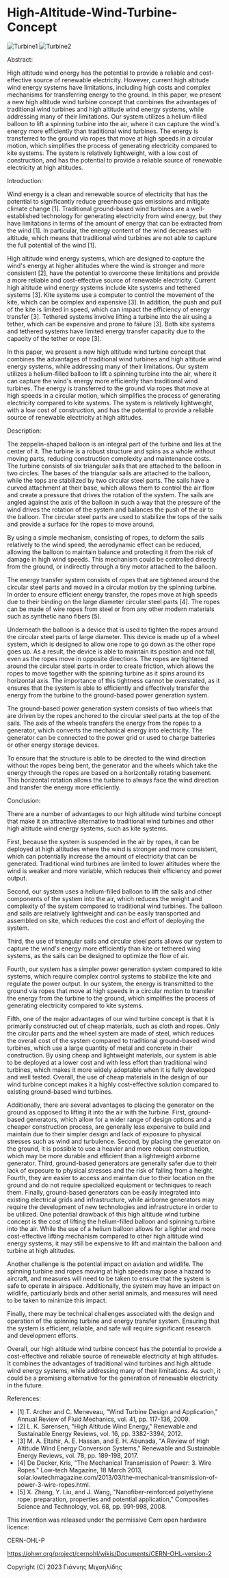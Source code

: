 # High-Altitude-Wind-Turbine-Concept

![Turbine1](https://github.com/John-Mich/High-Altitude-Wind-Turbine-Concept/blob/main/Turbine1.gif)
![Turbine2](https://github.com/John-Mich/High-Altitude-Wind-Turbine-Concept/blob/main/Turbine2.gif)

Abstract:

High altitude wind energy has the potential to provide a reliable and cost-effective source of renewable electricity. However, current high altitude wind energy systems have limitations, including high costs and complex mechanisms for transferring energy to the ground. In this paper, we present a new high altitude wind turbine concept that combines the advantages of traditional wind turbines and high altitude wind energy systems, while addressing many of their limitations. Our system utilizes a helium-filled balloon to lift a spinning turbine into the air, where it can capture the wind's energy more efficiently than traditional wind turbines. The energy is transferred to the ground via ropes that move at high speeds in a circular motion, which simplifies the process of generating electricity compared to kite systems. The system is relatively lightweight, with a low cost of construction, and has the potential to provide a reliable source of renewable electricity at high altitudes.

Introduction:

Wind energy is a clean and renewable source of electricity that has the potential to significantly reduce greenhouse gas emissions and mitigate climate change [1]. Traditional ground-based wind turbines are a well-established technology for generating electricity from wind energy, but they have limitations in terms of the amount of energy that can be extracted from the wind [1]. In particular, the energy content of the wind decreases with altitude, which means that traditional wind turbines are not able to capture the full potential of the wind [1].

High altitude wind energy systems, which are designed to capture the wind's energy at higher altitudes where the wind is stronger and more consistent [2], have the potential to overcome these limitations and provide a more reliable and cost-effective source of renewable electricity. Current high altitude wind energy systems include kite systems and tethered systems [3]. Kite systems use a computer to control the movement of the kite, which can be complex and expensive [3]. In addition, the push and pull of the kite is limited in speed, which can impact the efficiency of energy transfer [3]. Tethered systems involve lifting a turbine into the air using a tether, which can be expensive and prone to failure [3]. Both kite systems and tethered systems have limited energy transfer capacity due to the capacity of the tether or rope [3].

In this paper, we present a new high altitude wind turbine concept that combines the advantages of traditional wind turbines and high altitude wind energy systems, while addressing many of their limitations. Our system utilizes a helium-filled balloon to lift a spinning turbine into the air, where it can capture the wind's energy more efficiently than traditional wind turbines. The energy is transferred to the ground via ropes that move at high speeds in a circular motion, which simplifies the process of generating electricity compared to kite systems. The system is relatively lightweight, with a low cost of construction, and has the potential to provide a reliable source of renewable electricity at high altitudes.

Description:

The zeppelin-shaped balloon is an integral part of the turbine and lies at the center of it. The turbine is a robust structure and spins as a whole without moving parts, reducing construction complexity and maintenance costs. The turbine consists of six triangular sails that are attached to the balloon in two circles. The bases of the triangular sails are attached to the balloon, while the tops are stabilized by two circular steel parts. The sails have a curved attachment at their base, which allows them to control the air flow and create a pressure that drives the rotation of the system. The sails are angled against the axis of the balloon in such a way that the pressure of the wind drives the rotation of the system and balances the push of the air to the balloon. The circular steel parts are used to stabilize the tops of the sails and provide a surface for the ropes to move around.

By using a simple mechanism, consisting of ropes, to deform the sails relatively to the wind speed, the aerodynamic effect can be reduced, allowing the balloon to maintain balance and protecting it from the risk of damage in high wind speeds. This mechanism could be controlled directly from the ground, or indirectly through a tiny motor attached to the balloon.

The energy transfer system consists of ropes that are tightened around the circular steel parts and moved in a circular motion by the spinning turbine. In order to ensure efficient energy transfer, the ropes move at high speeds due to their binding on the large diameter circular steel parts [4]. The ropes can be made of wire ropes from steel or from any other modern materials such as synthetic nano fibers [5].

Underneath the balloon is a device that is used to tighten the ropes around the circular steel parts of large diameter. This device is made up of a wheel system, which is designed to allow one rope to go down as the other rope goes up. As a result, the device is able to maintain its position and not fall, even as the ropes move in opposite directions. The ropes are tightened around the circular steel parts in order to create friction, which allows the ropes to move together with the spinning turbine as it spins around its horizontal axis. The importance of this tightness cannot be overstated, as it ensures that the system is able to efficiently and effectively transfer the energy from the turbine to the ground-based power generation system.

The ground-based power generation system consists of two wheels that are driven by the ropes anchored to the circular steel parts at the top of the sails. The axis of the wheels transfers the energy from the ropes to a generator, which converts the mechanical energy into electricity. The generator can be connected to the power grid or used to charge batteries or other energy storage devices.

To ensure that the structure is able to be directed to the wind direction without the ropes being bent, the generator and the wheels which take the energy through the ropes are based on a horizontally rotating basement. This horizontal rotation allows the turbine to always face the wind direction and transfer the energy more efficiently.

Conclusion:

There are a number of advantages to our high altitude wind turbine concept that make it an attractive alternative to traditional wind turbines and other high altitude wind energy systems, such as kite systems. 

First, because the system is suspended in the air by ropes, it can be deployed at high altitudes where the wind is stronger and more consistent, which can potentially increase the amount of electricity that can be generated. Traditional wind turbines are limited to lower altitudes where the wind is weaker and more variable, which reduces their efficiency and power output.

Second, our system uses a helium-filled balloon to lift the sails and other components of the system into the air, which reduces the weight and complexity of the system compared to traditional wind turbines. The balloon and sails are relatively lightweight and can be easily transported and assembled on site, which reduces the cost and effort of deploying the system.

Third, the use of triangular sails and circular steel parts allows our system to capture the wind's energy more efficiently than kite or tethered wing systems, as the sails can be designed to optimize the flow of air. 

Fourth, our system has a simpler power generation system compared to kite systems, which require complex control systems to stabilize the kite and regulate the power output. In our system, the energy is transmitted to the ground via ropes that move at high speeds in a circular motion to transfer the energy from the turbine to the ground, which simplifies the process of generating electricity compared to kite systems. 

Fifth, one of the major advantages of our wind turbine concept is that it is primarily constructed out of cheap materials, such as cloth and ropes. Only the circular parts and the wheel system are made of steel, which reduces the overall cost of the system compared to traditional ground-based wind turbines, which use a large quantity of metal and concrete in their construction. By using cheap and lightweight materials, our system is able to be deployed at a lower cost and with less effort than traditional wind turbines, which makes it more widely adoptable when it is fully developed and well tested. Overall, the use of cheap materials in the design of our wind turbine concept makes it a highly cost-effective solution compared to existing ground-based wind turbines.

Additionally, there are several advantages to placing the generator on the ground as opposed to lifting it into the air with the turbine. First, ground-based generators, which allow for a wider range of design options and a cheaper construction process, are generally less expensive to build and maintain due to their simpler design and lack of exposure to physical stresses such as wind and turbulence. Second, by placing the generator on the ground, it is possible to use a heavier and more robust construction, which may be more durable and efficient than a lightweight airborne generator. Third, ground-based generators are generally safer due to their lack of exposure to physical stresses and the risk of falling from a height. Fourth, they are easier to access and maintain due to their location on the ground and do not require specialized equipment or techniques to reach them. Finally, ground-based generators can be easily integrated into existing electrical grids and infrastructure, while airborne generators may require the development of new technologies and infrastructure in order to be utilized.
One potential drawback of this high altitude wind turbine concept is the cost of lifting the helium-filled balloon and spinning turbine into the air. While the use of a helium balloon allows for a lighter and more cost-effective lifting mechanism compared to other high altitude wind energy systems, it may still be expensive to lift and maintain the balloon and turbine at high altitudes.

Another challenge is the potential impact on aviation and wildlife. The spinning turbine and ropes moving at high speeds may pose a hazard to aircraft, and measures will need to be taken to ensure that the system is safe to operate in airspace. Additionally, the system may have an impact on wildlife, particularly birds and other aerial animals, and measures will need to be taken to minimize this impact.

Finally, there may be technical challenges associated with the design and operation of the spinning turbine and energy transfer system. Ensuring that the system is efficient, reliable, and safe will require significant research and development efforts.

Overall, our high altitude wind turbine concept has the potential to provide a cost-effective and reliable source of renewable electricity at high altitudes. It combines the advantages of traditional wind turbines and high altitude wind energy systems, while addressing many of their limitations. As such, it could be a promising alternative for the generation of renewable electricity in the future.

References:

- [1] T. Archer and C. Meneveau, "Wind Turbine Design and Application," Annual Review of Fluid Mechanics, vol. 41, pp. 117-136, 2009.
- [2] L. K. Sørensen, "High Altitude Wind Energy," Renewable and Sustainable Energy Reviews, vol. 16, pp. 3382-3394, 2012.
- [3] M. A. Eltahir, A. E. Hassan, and E. H. Abunada, "A Review of High Altitude Wind Energy Conversion Systems," Renewable and Sustainable Energy Reviews, vol. 78, pp. 189-198, 2017.
- [4] De Decker, Kris, "The Mechanical Transmission of Power: 3. Wire Ropes." Low-tech Magazine, 18 March 2013, solar.lowtechmagazine.com/2013/03/the-mechanical-transmission-of-power-3-wire-ropes.html.
- [5] X. Zhang, Y. Liu, and J. Wang, "Nanofiber-reinforced polyethylene rope: preparation, properties and potential application," Composites Science and Technology, vol. 68, pp. 991-998, 2008.

This invention was released under the permissive Cern open hardware licence:

CERN-OHL-P

https://ohwr.org/project/cernohl/wikis/Documents/CERN-OHL-version-2

Copyright (C) 2023 Γιάννης Μιχαηλίδης
